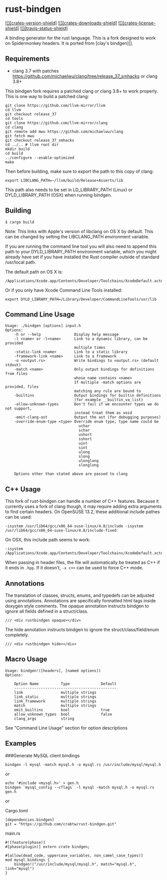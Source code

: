 rust-bindgen
============
[![][crates-version-shield]](https://crates.io/crates/bindgen)
[![][crates-downloads-shield]](https://crates.io/crates/bindgen)
[![][crates-license-shield]](https://github.com/crabtw/rust-bindgen/blob/master/LICENSE)
[![][travis-status-shield]](https://travis-ci.org/crabtw/rust-bindgen/)

A binding generator for the rust language.
This is a fork designed to work on Spidermonkey headers.
It is ported from [clay's bindgen][].

Requirements
------------

* clang 3.7 with patches https://github.com/michaelwu/clang/tree/release_37_smhacks or clang 3.8+

This bindgen fork requires a patched clang or clang 3.8+ to work properly. This is one way to build a patched clang:
```
git clone https://github.com/llvm-mirror/llvm
cd llvm
git checkout release_37
cd tools
git clone https://github.com/llvm-mirror/clang
cd clang
git remote add mwu https://github.com/michaelwu/clang
git fetch mwu
git checkout release_37_smhacks
cd ../.. # llvm root dir
mkdir build
cd build
../configure --enable-optimized
make
```

Then before building, make sure to export the path to this copy of clang:

    export LIBCLANG_PATH=~/llvm/build/Release+Asserts/lib

This path also needs to be set in LD_LIBRARY_PATH (Linux) or DYLD_LIBRARY_PATH (OSX) when running bindgen.

Building
--------

    $ cargo build

Note: This links with Apple's version of libclang on OS X by default. This can be changed by setting the LIBCLANG_PATH environment variable.

If you are running the command line tool you will also need to append this
path to your DYLD_LIBRARY_PATH environment variable, which you might already have set if you have installed the Rust compiler outside of standard /usr/local path.

The default path on OS X is:

    /Applications/Xcode.app/Contents/Developer/Toolchains/XcodeDefault.xctoolchain/usr/lib/

Or if you only have Xcode Command Line Tools installed:

    export DYLD_LIBRARY_PATH=/Library/Developer/CommandLineTools/usr/lib

Command Line Usage
------------------

```
Usage: ./bindgen [options] input.h
Options:
    -h or --help               Display help message
    -l <name> or -l<name>      Link to a dynamic library, can be provided
                               multiple times
    -static-link <name>        Link to a static library
    -framework-link <name>     Link to a framework
    -o <output.rs>             Write bindings to <output.rs> (default stdout)
    -match <name>              Only output bindings for definitions from files
                               whose name contains <name>
                               If multiple -match options are provided, files
                               matching any rule are bound to
    -builtins                  Output bindings for builtin definitions
                               (for example __builtin_va_list)
    -allow-unknown-types       Don't fail if we encounter types we do not support,
                               instead treat them as void
    -emit-clang-ast            Output the ast (for debugging purposes)
    -override-enum-type <type> Override enum type, type name could be
                                 uchar
                                 schar
                                 ushort
                                 sshort
                                 uint
                                 sint
                                 ulong
                                 slong
                                 ulonglong
                                 slonglong

    Options other than stated above are passed to clang
```

C++ Usage
---------
This fork of rust-bindgen can handle a number of C++ features. Because it currently uses a fork of clang though, it may require adding extra arguments to find certain headers. On OpenSUSE 13.2, these additional include pathes can be used:

    -isystem /usr/lib64/gcc/x86_64-suse-linux/4.8/include -isystem /usr/lib64/gcc/x86_64-suse-linux/4.8/include-fixed

On OSX, this include path seems to work:

    -isystem /Applications/Xcode.app/Contents/Developer/Toolchains/XcodeDefault.xctoolchain/usr/include/c++/v1

When passing in header files, the file will automatically be treated as C++ if it ends in ``.hpp``. If it doesn't, ``-x c++`` can be used to force C++ mode.

Annotations
-----------
The translation of classes, structs, enums, and typedefs can be adjusted using annotations. Annotations are specifically formatted html tags inside doxygen style comments. The opaque annotation instructs bindgen to ignore all fields defined in a struct/class.

    /// <div rustbindgen opaque></div>

The hide annotation instructs bindgen to ignore the struct/class/field/enum completely.

    /// <div rustbindgen hide></div>

Macro Usage
-----------

```
Usage: bindgen!([headers], [named options])
Options:

    Option Name          Type              Default
    ----------------------------------------------
    link                 multiple strings
    link_static          multiple strings
    link_framework       multiple strings
    match                multiple strings
    emit_builtins        bool              true
    allow_unknown_types  bool              false
    clang_args           string
```
See "Command Line Usage" section for option descriptions

Examples
--------

###Generate MySQL client bindings

    bindgen -l mysql -match mysql.h -o mysql.rs /usr/include/mysql/mysql.h

*or*

    echo '#include <mysql.h>' > gen.h
    bindgen `mysql_config --cflags` -l mysql -match mysql.h -o mysql.rs gen.h

*or*

Cargo.toml

    [dependencies.bindgen]
    git = "https://github.com/crabtw/rust-bindgen.git"

main.rs

    #![feature(phase)]
    #[phase(plugin)] extern crate bindgen;

    #[allow(dead_code, uppercase_variables, non_camel_case_types)]
    mod mysql_bindings {
        bindgen!("/usr/include/mysql/mysql.h", match="mysql.h", link="mysql")
    }
